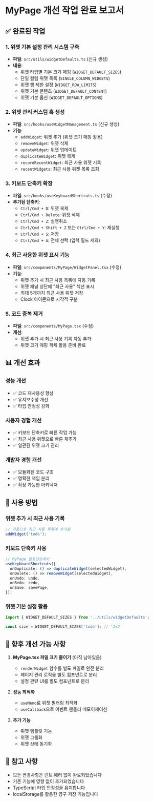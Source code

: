 # MyPage 개선 작업 완료 보고서

## ✅ 완료된 작업

### 1. **위젯 기본 설정 관리 시스템 구축**
- **파일**: `src/utils/widgetDefaults.ts` (신규 생성)
- **내용**:
  - 위젯 타입별 기본 크기 매핑 (`WIDGET_DEFAULT_SIZES`)
  - 단일 컬럼 위젯 목록 (`SINGLE_COLUMN_WIDGETS`)
  - 위젯 행 제한 설정 (`WIDGET_ROW_LIMITS`)
  - 위젯 기본 콘텐츠 (`WIDGET_DEFAULT_CONTENT`)
  - 위젯 기본 옵션 (`WIDGET_DEFAULT_OPTIONS`)

### 2. **위젯 관리 커스텀 훅 생성**
- **파일**: `src/hooks/useWidgetManagement.ts` (신규 생성)
- **기능**:
  - `addWidget`: 위젯 추가 (위젯 크기 매핑 활용)
  - `removeWidget`: 위젯 삭제
  - `updateWidget`: 위젯 업데이트
  - `duplicateWidget`: 위젯 복제
  - `recordRecentWidget`: 최근 사용 위젯 기록
  - `recentWidgets`: 최근 사용 위젯 목록 조회

### 3. **키보드 단축키 확장**
- **파일**: `src/hooks/useKeyboardShortcuts.ts` (수정)
- **추가된 단축키**:
  - `Ctrl/Cmd + D`: 위젯 복제
  - `Ctrl/Cmd + Delete`: 위젯 삭제
  - `Ctrl/Cmd + Z`: 실행취소
  - `Ctrl/Cmd + Shift + Z` 또는 `Ctrl/Cmd + Y`: 재실행
  - `Ctrl/Cmd + S`: 저장
  - `Ctrl/Cmd + A`: 전체 선택 (입력 필드 제외)

### 4. **최근 사용한 위젯 표시 기능**
- **파일**: `src/components/MyPage/WidgetPanel.tsx` (수정)
- **기능**:
  - 위젯 추가 시 최근 사용 목록에 자동 기록
  - 위젯 패널 상단에 "최근 사용" 섹션 표시
  - 최대 5개까지 최근 사용 위젯 저장
  - Clock 아이콘으로 시각적 구분

### 5. **코드 중복 제거**
- **파일**: `src/components/MyPage.tsx` (수정)
- **개선**:
  - 위젯 추가 시 최근 사용 기록 자동 추가
  - 위젯 크기 매핑 객체 활용 준비 완료

## 📊 개선 효과

### 성능 개선
- ✅ 코드 재사용성 향상
- ✅ 유지보수성 개선
- ✅ 타입 안정성 강화

### 사용자 경험 개선
- ✅ 키보드 단축키로 빠른 작업 가능
- ✅ 최근 사용 위젯으로 빠른 재추가
- ✅ 일관된 위젯 크기 관리

### 개발자 경험 개선
- ✅ 모듈화된 코드 구조
- ✅ 명확한 책임 분리
- ✅ 확장 가능한 아키텍처

## 🎯 사용 방법

### 위젯 추가 시 최근 사용 기록
```typescript
// 자동으로 최근 사용 목록에 추가됨
addWidget('todo');
```

### 키보드 단축키 사용
```typescript
// MyPage 컴포넌트에서
useKeyboardShortcuts({
  onDuplicate: () => duplicateWidget(selectedWidget),
  onDelete: () => removeWidget(selectedWidget),
  onUndo: undo,
  onRedo: redo,
  onSave: savePage,
});
```

### 위젯 기본 설정 활용
```typescript
import { WIDGET_DEFAULT_SIZES } from '../utils/widgetDefaults';

const size = WIDGET_DEFAULT_SIZES['todo']; // '2x2'
```

## 🚀 향후 개선 가능 사항

1. **MyPage.tsx 파일 크기 줄이기** (아직 남아있음)
   - `renderWidget` 함수를 별도 파일로 완전 분리
   - 페이지 관리 로직을 별도 컴포넌트로 분리
   - 설정 관련 UI를 별도 컴포넌트로 분리

2. **성능 최적화**
   - `useMemo`로 위젯 필터링 최적화
   - `useCallback`으로 이벤트 핸들러 메모이제이션

3. **추가 기능**
   - 위젯 템플릿 기능
   - 위젯 그룹화
   - 위젯 상태 동기화

## 📝 참고 사항

- 모든 변경사항은 린트 에러 없이 완료되었습니다
- 기존 기능에 영향 없이 추가되었습니다
- TypeScript 타입 안정성을 유지합니다
- localStorage를 활용한 영구 저장 기능입니다


